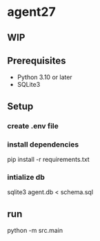 # agent27

## WIP


## Prerequisites

- Python 3.10 or later
- SQLite3

## Setup

### create .env file 
### install dependencies 
pip install -r requirements.txt 
### intialize db 
sqlite3 agent.db < schema.sql 
## run 
python -m src.main
